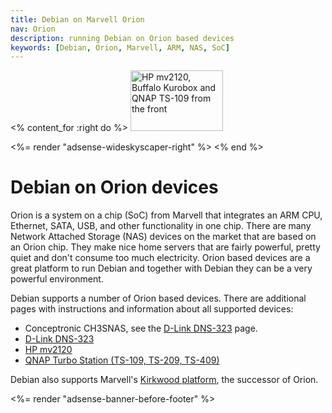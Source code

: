 ```yaml
---
title: Debian on Marvell Orion
nav: Orion
description: running Debian on Orion based devices
keywords: [Debian, Orion, Marvell, ARM, NAS, SoC]
---
```


<% content_for :right do %>
<img src = "images/r_mv2120_kurobox_ts109.jpg" class="border" alt="HP mv2120, Buffalo Kurobox and QNAP TS-109 from the front" width="148" height="97" />

<%= render "adsense-wideskyscaper-right" %>
<% end %>

<h1>Debian on Orion devices</h1>

Orion is a system on a chip (SoC) from Marvell that integrates an ARM CPU,
Ethernet, SATA, USB, and other functionality in one chip.  There are many
Network Attached Storage (NAS) devices on the market that are based on an
Orion chip.  They make nice home servers that are fairly powerful, pretty
quiet and don't consume too much electricity.  Orion based devices are a
great platform to run Debian and together with Debian they can be a very
powerful environment.

Debian supports a number of Orion based devices.  There are additional
pages with instructions and information about all supported devices:

<ul>
<li>Conceptronic CH3SNAS, see the <a href = "d-link/dns-323">D-Link DNS-323</a> page.</li>
<li><a href = "d-link/dns-323">D-Link DNS-323</a></li>
<li><a href = "hp/mv2120">HP mv2120</a></li>
<li><a href = "qnap">QNAP Turbo Station (TS-109, TS-209, TS-409)</a></li>
</ul>

Debian also supports Marvell's <a href = "../kirkwood/">Kirkwood
platform</a>, the successor of Orion.

<div class="bbf">
<%= render "adsense-banner-before-footer" %>
</div>

